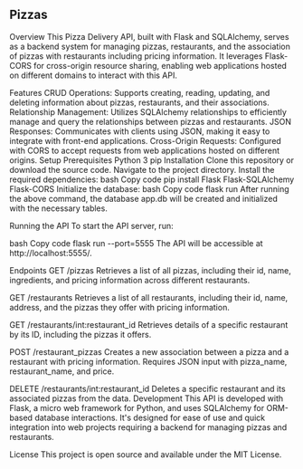 
## Pizzas
Overview
This Pizza Delivery API, built with Flask and SQLAlchemy, serves as a backend system for managing pizzas, restaurants, and the association of pizzas with restaurants including pricing information. It leverages Flask-CORS for cross-origin resource sharing, enabling web applications hosted on different domains to interact with this API.

Features
CRUD Operations: Supports creating, reading, updating, and deleting information about pizzas, restaurants, and their associations.
Relationship Management: Utilizes SQLAlchemy relationships to efficiently manage and query the relationships between pizzas and restaurants.
JSON Responses: Communicates with clients using JSON, making it easy to integrate with front-end applications.
Cross-Origin Requests: Configured with CORS to accept requests from web applications hosted on different origins.
Setup
Prerequisites
Python 3
pip
Installation
Clone this repository or download the source code.
Navigate to the project directory.
Install the required dependencies:
bash
Copy code
pip install Flask Flask-SQLAlchemy Flask-CORS
Initialize the database:
bash
Copy code
flask run
After running the above command, the database app.db will be created and initialized with the necessary tables.

Running the API
To start the API server, run:

bash
Copy code
flask run --port=5555
The API will be accessible at http://localhost:5555/.

Endpoints
GET /pizzas
Retrieves a list of all pizzas, including their id, name, ingredients, and pricing information across different restaurants.

GET /restaurants
Retrieves a list of all restaurants, including their id, name, address, and the pizzas they offer with pricing information.

GET /restaurants/int:restaurant_id
Retrieves details of a specific restaurant by its ID, including the pizzas it offers.

POST /restaurant_pizzas
Creates a new association between a pizza and a restaurant with pricing information. Requires JSON input with pizza_name, restaurant_name, and price.

DELETE /restaurants/int:restaurant_id
Deletes a specific restaurant and its associated pizzas from the data.
Development
This API is developed with Flask, a micro web framework for Python, and uses SQLAlchemy for ORM-based database interactions. It's designed for ease of use and quick integration into web projects requiring a backend for managing pizzas and restaurants.

License
This project is open source and available under the MIT License.
